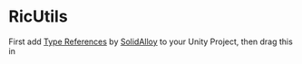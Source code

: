 # RicUtils
First add [Type References](https://github.com/SolidAlloy/ClassTypeReference-for-Unity) by [SolidAlloy](https://github.com/SolidAlloy) to your Unity Project, then drag this in